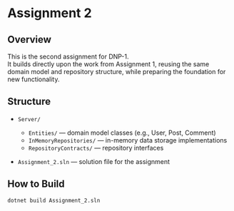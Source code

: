 ﻿# Assignment 2

## Overview
This is the second assignment for DNP-1.  
It builds directly upon the work from Assignment 1, reusing the same domain model and repository structure, while preparing the foundation for new functionality.

## Structure
- `Server/`
  - `Entities/` — domain model classes (e.g., User, Post, Comment)
  - `InMemoryRepositories/` — in-memory data storage implementations
  - `RepositoryContracts/` — repository interfaces
  
- `Assignment_2.sln` — solution file for the assignment

## How to Build
```bash
dotnet build Assignment_2.sln